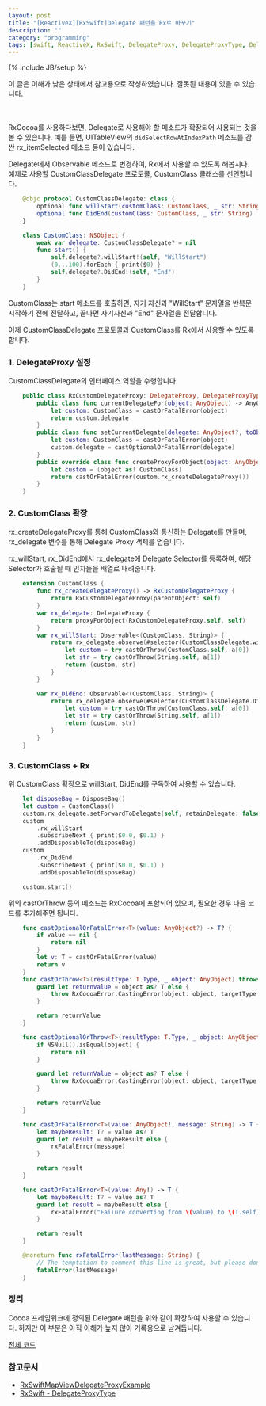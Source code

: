 ```yaml
---
layout: post
title: "[ReactiveX][RxSwift]Delegate 패턴을 Rx로 바꾸기"
description: ""
category: "programming"
tags: [swift, ReactiveX, RxSwift, DelegateProxy, DelegateProxyType, Delegate]
---
```

{% include JB/setup %}

이 글은 이해가 낮은 상태에서 참고용으로 작성하였습니다. 잘못된 내용이 있을 수 있습니다.<br/><br/><br/>

RxCocoa를 사용하다보면, Delegate로 사용해야 할 메소드가 확장되어 사용되는 것을 볼 수 있습니다. 예를 들면, UITableView의 `didSelectRowAtIndexPath` 메소드를 감싼 rx_itemSelected 메소드 등이 있습니다.

Delegate에서 Observable 메소드로 변경하여, Rx에서 사용할 수 있도록 해봅시다. 예제로 사용할 CustomClassDelegate 프로토콜, CustomClass 클래스를 선언합니다.

```swift
	@objc protocol CustomClassDelegate: class {
		optional func willStart(customClass: CustomClass, _ str: String)
		optional func DidEnd(customClass: CustomClass, _ str: String)
	}

	class CustomClass: NSObject {
		weak var delegate: CustomClassDelegate? = nil
		func start() {
			self.delegate?.willStart!(self, "WillStart")
			(0...100).forEach { print($0) }
			self.delegate?.DidEnd!(self, "End")
		}
	}
```

CustomClass는 start 메소드를 호출하면, 자기 자신과 "WillStart" 문자열을 반복문 시작하기 전에 전달하고, 끝나면 자기자신과 "End" 문자열을 전달합니다.

이제 CustomClassDelegate 프로토콜과 CustomClass를 Rx에서 사용할 수 있도록 합니다.

### 1. DelegateProxy 설정

CustomClassDelegate의 인터페이스 역할을 수행합니다.

```swift
	public class RxCustomDelegateProxy: DelegateProxy, DelegateProxyType, CustomClassDelegate {
		public class func currentDelegateFor(object: AnyObject) -> AnyObject? {
			let custom: CustomClass = castOrFatalError(object)
			return custom.delegate
		}
		public class func setCurrentDelegate(delegate: AnyObject?, toObject object: AnyObject) {
			let custom: CustomClass = castOrFatalError(object)
			custom.delegate = castOptionalOrFatalError(delegate)
		}
		public override class func createProxyForObject(object: AnyObject) -> AnyObject {
			let custom = (object as! CustomClass)
			return castOrFatalError(custom.rx_createDelegateProxy())
		}
	}
```

### 2. CustomClass 확장

rx_createDelegateProxy를 통해 CustomClass와 통신하는 Delegate를 만들며, rx_delegate 변수를 통해 Delegate Proxy 객체를 얻습니다.

rx_willStart, rx_DidEnd에서 rx_delegate에 Delegate Selector를 등록하여, 해당 Selector가 호출될 때 인자들을 배열로 내려줍니다.

```swift
	extension CustomClass {
		func rx_createDelegateProxy() -> RxCustomDelegateProxy {
			return RxCustomDelegateProxy(parentObject: self)
		}
		var rx_delegate: DelegateProxy {
			return proxyForObject(RxCustomDelegateProxy.self, self)
		}
		var rx_willStart: Observable<(CustomClass, String)> {
			return rx_delegate.observe(#selector(CustomClassDelegate.willStart(_:_:))).map { a in
				let custom = try castOrThrow(CustomClass.self, a[0])
				let str = try castOrThrow(String.self, a[1])
				return (custom, str)
			}
		}

		var rx_DidEnd: Observable<(CustomClass, String)> {
			return rx_delegate.observe(#selector(CustomClassDelegate.DidEnd(_:_:))).map { a in
				let custom = try castOrThrow(CustomClass.self, a[0])
				let str = try castOrThrow(String.self, a[1])
				return (custom, str)
			}
		}
	}
```

### 3. CustomClass + Rx

위 CustomClass 확장으로 willStart, DidEnd를 구독하여 사용할 수 있습니다.

```swift
	let disposeBag = DisposeBag()
	let custom = CustomClass()
	custom.rx_delegate.setForwardToDelegate(self, retainDelegate: false)
	custom
		.rx_willStart
		.subscribeNext { print($0.0, $0.1) }
		.addDisposableTo(disposeBag)
	custom
		.rx_DidEnd
		.subscribeNext { print($0.0, $0.1) }
		.addDisposableTo(disposeBag)

	custom.start()
```

위의 castOrThrow 등의 메소드는 RxCocoa에 포함되어 있으며, 필요한 경우 다음 코드를 추가해주면 됩니다.

```swift
	func castOptionalOrFatalError<T>(value: AnyObject?) -> T? {
		if value == nil {
			return nil
		}
		let v: T = castOrFatalError(value)
		return v
	}
	func castOrThrow<T>(resultType: T.Type, _ object: AnyObject) throws -> T {
		guard let returnValue = object as? T else {
			throw RxCocoaError.CastingError(object: object, targetType: resultType)
		}

		return returnValue
	}

	func castOptionalOrThrow<T>(resultType: T.Type, _ object: AnyObject) throws -> T? {
		if NSNull().isEqual(object) {
			return nil
		}

		guard let returnValue = object as? T else {
			throw RxCocoaError.CastingError(object: object, targetType: resultType)
		}

		return returnValue
	}

	func castOrFatalError<T>(value: AnyObject!, message: String) -> T {
		let maybeResult: T? = value as? T
		guard let result = maybeResult else {
			rxFatalError(message)
		}

		return result
	}

	func castOrFatalError<T>(value: Any!) -> T {
		let maybeResult: T? = value as? T
		guard let result = maybeResult else {
			rxFatalError("Failure converting from \(value) to \(T.self)")
		}

		return result
	}

	@noreturn func rxFatalError(lastMessage: String) {
		// The temptation to comment this line is great, but please don't, it's for your own good. The choice is yours.
		fatalError(lastMessage)
	}
```

### 정리

Cocoa 프레임워크에 정의된 Delegate 패턴을 위와 같이 확장하여 사용할 수 있습니다. 하지만 이 부분은 아직 이해가 높지 않아 기록용으로 남겨둡니다.

[전체 코드](https://gist.github.com/minsOne/e91b6617c831a66dcf457090bc063acb)

### 참고문서

* [RxSwiftMapViewDelegateProxyExample](https://github.com/mbalex99/RxSwiftMapViewDelegateProxyExample)
* [RxSwift - DelegateProxyType](https://github.com/ReactiveX/RxSwift/blob/master/RxCocoa/Common/DelegateProxyType.swift)

<!--
@objc protocol CustomClassDelegate: class {
    optional func willStart(customClass: CustomClass, _ str: String)
    optional func DidEnd(customClass: CustomClass, _ str: String)
}

class CustomClass: NSObject {
    weak var delegate: CustomClassDelegate? = nil
    func start() {
        self.delegate?.willStart!(self, "WillStart")
        (0...100).forEach { print($0) }
        self.delegate?.DidEnd!(self, "End")
    }
}

public class RxCustomDelegateProxy: DelegateProxy, DelegateProxyType, CustomClassDelegate {
    public class func currentDelegateFor(object: AnyObject) -> AnyObject? {
        let custom: CustomClass = castOrFatalError(object)
        return custom.delegate
    }
    public class func setCurrentDelegate(delegate: AnyObject?, toObject object: AnyObject) {
        let custom: CustomClass = castOrFatalError(object)
        custom.delegate = castOptionalOrFatalError(delegate)
    }
    public override class func createProxyForObject(object: AnyObject) -> AnyObject {
        let custom = (object as! CustomClass)
        return castOrFatalError(custom.rx_createDelegateProxy())
    }
}

extension CustomClass {
    func rx_createDelegateProxy() -> RxCustomDelegateProxy {
        return RxCustomDelegateProxy(parentObject: self)
    }
    internal var rx_delegate: DelegateProxy {
        return proxyForObject(RxCustomDelegateProxy.self, self)
    }
    var rx_willStart: Observable<(CustomClass, String)> {
        return rx_delegate.observe(#selector(CustomClassDelegate.willStart(_:_:))).map { a in
            let custom = try castOrThrow(CustomClass.self, a[0])
            let str = try castOrThrow(String.self, a[1])
            return (custom, str)
        }
    }

    var rx_DidEnd: Observable<(CustomClass, String)> {
        return rx_delegate.observe(#selector(CustomClassDelegate.DidEnd(_:_:))).map { a in
            let custom = try castOrThrow(CustomClass.self, a[0])
            let str = try castOrThrow(String.self, a[1])
            return (custom, str)
        }
    }
}

class ViewController: UIViewController {
    let disposeBag = DisposeBag()
    let custom = CustomClass()
    override func viewDidLoad() {
        super.viewDidLoad()

        custom.rx_delegate.setForwardToDelegate(self, retainDelegate: false)
        custom
            .rx_willStart
            .subscribeNext { print($0.0, $0.1) }
            .addDisposableTo(disposeBag)
        custom
            .rx_DidEnd
            .subscribeNext { print($0.0, $0.1) }
            .addDisposableTo(disposeBag)
    }

    override func viewDidAppear(animated: Bool) {
        super.viewDidAppear(animated)
        custom.start()
    }

}	
-->
